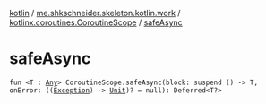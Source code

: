 [kotlin](../../index.md) / [me.shkschneider.skeleton.kotlin.work](../index.md) / [kotlinx.coroutines.CoroutineScope](index.md) / [safeAsync](./safe-async.md)

# safeAsync

`fun <T : `[`Any`](https://kotlinlang.org/api/latest/jvm/stdlib/kotlin/-any/index.html)`> CoroutineScope.safeAsync(block: suspend () -> T, onError: ((`[`Exception`](https://kotlinlang.org/api/latest/jvm/stdlib/kotlin/-exception/index.html)`) -> `[`Unit`](https://kotlinlang.org/api/latest/jvm/stdlib/kotlin/-unit/index.html)`)? = null): Deferred<T?>`